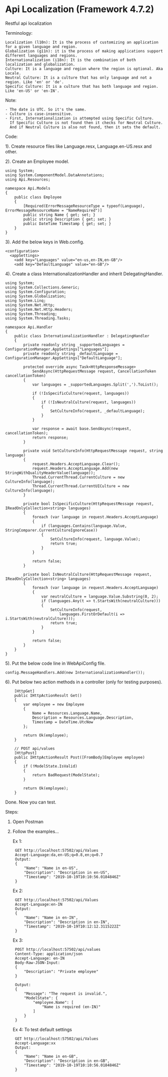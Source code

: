 # Api Localization (Framework 4.7.2)
Restful api localization


Terminology:

	Localization (l10n): It is the process of customizing an application for a given language and region.
	Globalization (g11n): it is the process of making applications support different languages and regions.
	Internationalization (i18n): It is the combination of both localization and globalization.
	Culture: It is a language and region where the region is optional. Aka Locale.
	Neutral Culture: It is a culture that has only language and not a region. Like 'en' or 'de'.
	Specific Culture: It is a culture that has both language and region. Like 'en-US' or 'en-IN'.


Note:

	- The date is UTC. So it's the same.
	- Culture is case-insensitive.
	- First, Internationalization is attempted using Specific Culture. 
	  If Specific Culture is not found then it checks for Neutral Culture. 
	  And if Neutral Culture is also not found, then it sets the default.


Code:

1). Create resource files like Language.resx, Language.en-US.resx and other.

2). Create an Employee model.

	using System;
	using System.ComponentModel.DataAnnotations;
	using Api.Resources;

	namespace Api.Models
	{
		public class Employee
		{
			[Required(ErrorMessageResourceType = typeof(Language), ErrorMessageResourceName = "NameRequired")]
			public string Name { get; set; }
			public string Description { get; set; }
			public DateTime Timestamp { get; set; }
		}
	}
		
3). Add the below keys in Web.config.
		
	<configuration>
	  <appSettings>
		<add key="Languages" value="en-us,en-IN,en-GB"/>
		<add key="DefaultLanguage" value="en-GB"/>

4). Create a class InternationalizationHandler and inherit DelegatingHandler.
		
	using System;
	using System.Collections.Generic;
	using System.Configuration;
	using System.Globalization;
	using System.Linq;
	using System.Net.Http;
	using System.Net.Http.Headers;
	using System.Threading;
	using System.Threading.Tasks;

	namespace Api.Handler
	{
		public class InternationalizationHandler : DelegatingHandler
		{
			private readonly string _supportedLanguages = ConfigurationManager.AppSettings["Languages"];
			private readonly string _defaultLanguage = ConfigurationManager.AppSettings["DefaultLanguage"];

			protected override async Task<HttpResponseMessage> 
				SendAsync(HttpRequestMessage request, CancellationToken cancellationToken)
			{
				var languages = _supportedLanguages.Split(',').ToList();

				if (!IsSpecificCulture(request, languages))
				{
					if (!IsNeutralCulture(request, languages))
					{
						SetCultureInfo(request, _defaultLanguage);
					}
				}

				var response = await base.SendAsync(request, cancellationToken);
				return response;
			}

			private void SetCultureInfo(HttpRequestMessage request, string language)
			{
				request.Headers.AcceptLanguage.Clear();
				request.Headers.AcceptLanguage.Add(new StringWithQualityHeaderValue(language));
				Thread.CurrentThread.CurrentCulture = new CultureInfo(language);
				Thread.CurrentThread.CurrentUICulture = new CultureInfo(language);
			}

			private bool IsSpecificCulture(HttpRequestMessage request, IReadOnlyCollection<string> languages)
			{
				foreach (var language in request.Headers.AcceptLanguage)
				{
					if (languages.Contains(language.Value, StringComparer.CurrentCultureIgnoreCase))
					{
						SetCultureInfo(request, language.Value);
						return true;
					}
				}

				return false;
			}

			private bool IsNeutralCulture(HttpRequestMessage request, IReadOnlyCollection<string> languages)
			{
				foreach (var language in request.Headers.AcceptLanguage)
				{
					var neutralCulture = language.Value.Substring(0, 2);
					if (languages.Any(t => t.StartsWith(neutralCulture)))
					{
						SetCultureInfo(request, 
							languages.FirstOrDefault(i => i.StartsWith(neutralCulture)));
						return true;
					}
				}

				return false;
			}
		}
	}

5). Put the below code line in WebApiConfig file.

	config.MessageHandlers.Add(new InternationalizationHandler());

6). Put below two action methods in a controller (only for testing purposes).

        [HttpGet]
        public IHttpActionResult Get()
        {
            var employee = new Employee
            {
                Name = Resources.Language.Name,
                Description = Resources.Language.Description,
                Timestamp = DateTime.UtcNow
            };

            return Ok(employee);
        }

        // POST api/values
        [HttpPost]
        public IHttpActionResult Post([FromBody]Employee employee)
        {
            if (!ModelState.IsValid)
            {
                return BadRequest(ModelState);
            }

            return Ok(employee);
        }

Done. Now you can test.
		
Steps:

1. Open Postman
2. Follow the examples...

	Ex 1:
		
		GET http://localhost:57502/api/Values
		Accept-Language:da,en-US;q=0.8,en;q=0.7
		Output:
		{
			"Name": "Name in en-US",
			"Description": "Description in en-US",
			"Timestamp": "2019-10-19T10:10:56.0184846Z"
		}

	Ex 2:
	
		GET http://localhost:57502/api/Values
		Accept-Language:en-IN
		Output:
		{
			"Name": "Name in en-IN",
			"Description": "Description in en-IN",
			"Timestamp": "2019-10-19T10:12:12.3115222Z"
		}

	Ex 3:
	
		POST http://localhost:57502/api/values 
		Content-Type: application/json
		Accept-Language: en-IN
		Body-Raw-JSON-Input:
		{
			"Description": "Private employee"
		}

		Output:
		{
			"Message": "The request is invalid.",
			"ModelState": {
				"employee.Name": [
					"Name is required (en-IN)"
				]
			}
		}

	Ex 4: To test default settings
	
		GET http://localhost:57502/api/Values
		Accept-Language:xx
		Output:
		{
			"Name": "Name in en-GB",
			"Description": "Description in en-GB",
			"Timestamp": "2019-10-19T10:10:56.0184846Z"
		}
